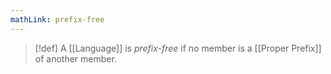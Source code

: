 ```yaml
---
mathLink: prefix-free
---
```

>[!def]
>A [[Language]] is *prefix-free* if no member is a [[Proper Prefix]] of another member.

